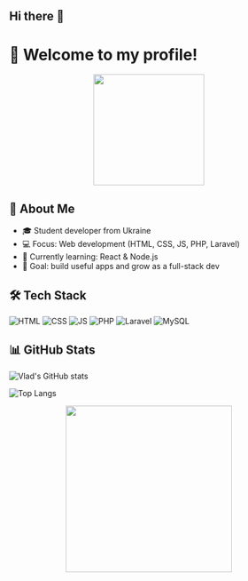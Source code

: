 ## Hi there 👋

# 👋 Welcome to my profile!

<p align="center">
  <img src="https://media.giphy.com/media/xT9IgzoKnwFNmISR8I/giphy.gif" width="200"/>
</p>

## 🚀 About Me
- 🎓 Student developer from Ukraine
- 💻 Focus: Web development (HTML, CSS, JS, PHP, Laravel)
- 🌱 Currently learning: React & Node.js
- 🎯 Goal: build useful apps and grow as a full-stack dev

## 🛠️ Tech Stack
![HTML](https://img.shields.io/badge/-HTML5-E34F26?logo=html5&logoColor=white)
![CSS](https://img.shields.io/badge/-CSS3-1572B6?logo=css3)
![JS](https://img.shields.io/badge/-JavaScript-F7DF1E?logo=javascript) 
![PHP](https://img.shields.io/badge/-PHP-777BB4?logo=php&logoColor=white)
![Laravel](https://img.shields.io/badge/-Laravel-FF2D20?logo=laravel&logoColor=white)
![MySQL](https://img.shields.io/badge/-MySQL-4479A1?logo=mysql&logoColor=white)

## 📊 GitHub Stats
![Vlad's GitHub stats](https://github-readme-stats.vercel.app/api?username=vvf1gga&show_icons=true&theme=radical)

![Top Langs](https://github-readme-stats.vercel.app/api/top-langs/?username=vvf1gga&layout=compact&theme=radical)

<p align="center">
  <img src="https://media.giphy.com/media/26AHONQ79FdWZhAI0/giphy.gif" width="300"/>
</p>
